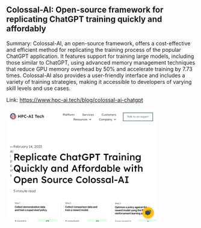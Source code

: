 ## Colossal-AI: Open-source framework for replicating ChatGPT training quickly and affordably
Summary: Colossal-AI, an open-source framework, offers a cost-effective and efficient method for replicating the training process of the popular ChatGPT application. It features support for training large models, including those similar to ChatGPT, using advanced memory management techniques that reduce GPU memory overhead by 50% and accelerate training by 7.73 times. Colossal-AI also provides a user-friendly interface and includes a variety of training strategies, making it accessible to developers of varying skill levels and use cases.

Link: https://www.hpc-ai.tech/blog/colossal-ai-chatgpt

<img src="/img/2be4f59e-500b-401c-87be-e38afb2a1646.png" width="400" />
<br/><br/>
